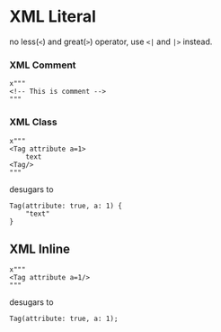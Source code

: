 # XML Literal

no less(`<`) and great(`>`) operator, use `<|` and `|>` instead.

### XML Comment

```vk
x"""
<!-- This is comment -->
"""
```

### XML Class

```vk
x"""
<Tag attribute a=1>
    text
<Tag/>
"""
```

desugars to

```vk
Tag(attribute: true, a: 1) {
    "text"
}
```


## XML Inline

```vk
x"""
<Tag attribute a=1/>
"""
```

desugars to

```vk
Tag(attribute: true, a: 1);
```
